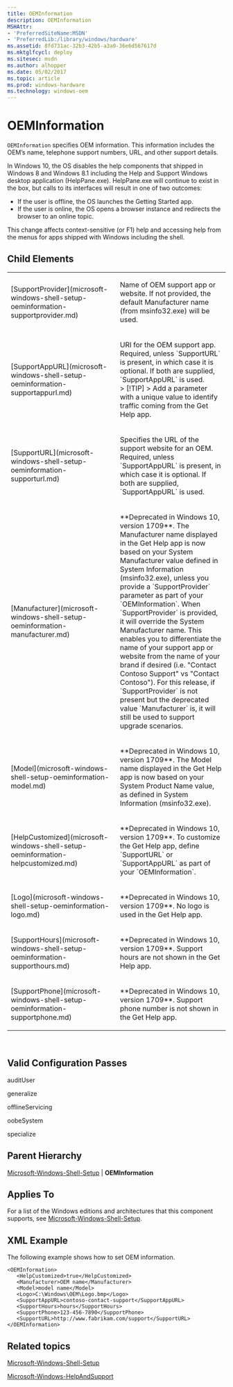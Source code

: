 ```yaml
---
title: OEMInformation
description: OEMInformation
MSHAttr:
- 'PreferredSiteName:MSDN'
- 'PreferredLib:/library/windows/hardware'
ms.assetid: 8fd731ac-32b3-42b5-a3a0-36e6d567617d
ms.mktglfcycl: deploy
ms.sitesec: msdn
ms.author: alhopper
ms.date: 05/02/2017
ms.topic: article
ms.prod: windows-hardware
ms.technology: windows-oem
---
```


# OEMInformation


`OEMInformation` specifies OEM information. This information includes the OEM’s name, telephone support numbers, URL, and other support details.

In Windows 10, the OS disables the help components that shipped in Windows 8 and Windows 8.1 including the Help and Support Windows desktop application (HelpPane.exe). HelpPane.exe will continue to exist in the box, but calls to its interfaces will result in one of two outcomes:

-   If the user is offline, the OS launches the Getting Started app.
-   If the user is online, the OS opens a browser instance and redirects the browser to an online topic.

This change affects context-sensitive (or F1) help and accessing help from the menus for apps shipped with Windows including the shell.

## Child Elements


<table>
<colgroup>
<col width="50%" />
<col width="50%" />
</colgroup>
<tbody>
<tr class="even">
<td><p>[SupportProvider](microsoft-windows-shell-setup-oeminformation-supportprovider.md)</p></td>
<td><p>Name of OEM support app or website. If not provided, the default Manufacturer name (from msinfo32.exe) will be used.</p></td>
</tr>
<tr class="odd">
<td><p>[SupportAppURL](microsoft-windows-shell-setup-oeminformation-supportappurl.md)</p></td>
<td><p>URI for the OEM support app. Required, unless `SupportURL` is present, in which case it is optional. If both are supplied, `SupportAppURL` is used.<br/>
> [!TIP]
> Add a parameter with a unique value to identify traffic coming from the Get Help app.</p></td>
</tr>
<tr class="even">
<td><p>[SupportURL](microsoft-windows-shell-setup-oeminformation-supporturl.md)</p></td>
<td><p>Specifies the URL of the support website for an OEM. Required, unless `SupportAppURL` is present, in which case it is optional. If both are supplied, `SupportAppURL` is used.</p></td>
</tr>
<tr class="odd">
<td><p>[Manufacturer](microsoft-windows-shell-setup-oeminformation-manufacturer.md)</p></td>
<td><p>**Deprecated in Windows 10, version 1709**. The Manufacturer name displayed in the Get Help app is now based on your System Manufacturer value defined in System Information (msinfo32.exe), unless you provide a `SupportProvider` parameter as part of your `OEMInformation`. When `SupportProvider` is provided, it will override the System Manufacturer name. This enables you to differentiate the name of your support app or website from the name of your brand if desired (i.e. "Contact Contoso Support" vs "Contact Contoso"). For this release, if `SupportProvider` is not present but the deprecated value `Manufacturer` is, it will still be used to support upgrade scenarios. </p></td>
</tr>
<tr class="even">
<td><p>[Model](microsoft-windows-shell-setup-oeminformation-model.md)</p></td>
<td><p>**Deprecated in Windows 10, version 1709**. The Model name displayed in the Get Help app is now based on your System Product Name value, as defined in System Information (msinfo32.exe). </p></td>
</tr>
<tr class="odd">
<td><p>[HelpCustomized](microsoft-windows-shell-setup-oeminformation-helpcustomized.md)</p></td>
<td><p>**Deprecated in Windows 10, version 1709**. To customize the Get Help app, define `SupportURL` or `SupportAppURL` as part of your `OEMInformation`.</p></td>
</tr>
<tr class="even">
<td><p>[Logo](microsoft-windows-shell-setup-oeminformation-logo.md)</p></td>
<td><p>**Deprecated in Windows 10, version 1709**. No logo is used in the Get Help app.</p></td>
</tr>
<tr class="odd">
<td><p>[SupportHours](microsoft-windows-shell-setup-oeminformation-supporthours.md)</p></td>
<td><p>**Deprecated in Windows 10, version 1709**. Support hours are not shown in the Get Help app.</p></td>
</tr>
<tr class="even">
<td><p>[SupportPhone](microsoft-windows-shell-setup-oeminformation-supportphone.md)</p></td>
<td><p>**Deprecated in Windows 10, version 1709**. Support phone number is not shown in the Get Help app.</p></td>
</tr>
</tbody>
</table>

 

## Valid Configuration Passes


auditUser

generalize

offlineServicing

oobeSystem

specialize

## Parent Hierarchy


[Microsoft-Windows-Shell-Setup](microsoft-windows-shell-setup.md) | **OEMInformation**

## Applies To


For a list of the Windows editions and architectures that this component supports, see [Microsoft-Windows-Shell-Setup](microsoft-windows-shell-setup.md).

## XML Example


The following example shows how to set OEM information.

```
<OEMInformation>
   <HelpCustomized>true</HelpCustomized>
   <Manufacturer>OEM name</Manufacturer>
   <Model>model name</Model>
   <Logo>C:\Windows\OEM\Logo.bmp</Logo>
   <SupportAppURL>contoso-contact-support</SupportAppURL>
   <SupportHours>hours</SupportHours>
   <SupportPhone>123-456-7890</SupportPhone>
   <SupportURL>http://www.fabrikam.com/support</SupportURL>
</OEMInformation>
```

## Related topics


[Microsoft-Windows-Shell-Setup](microsoft-windows-shell-setup.md)

[Microsoft-Windows-HelpAndSupport](microsoft-windows-helpandsupport.md)

 

 







